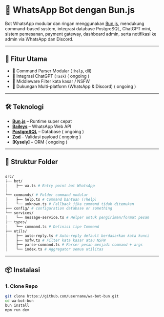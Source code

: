 # 🤖 WhatsApp Bot dengan Bun.js

Bot WhatsApp modular dan ringan menggunakan [Bun.js](https://bun.sh), mendukung command-based system, integrasi database PostgreSQL, ChatGPT mini, sistem pemesanan, payment gateway, dashboard admin, serta notifikasi ke admin via WhatsApp dan Discord.

---

## 🚀 Fitur Utama

- 🔧 Command Parser Modular (`!help`, dll)
- 🧠 Integrasi ChatGPT (`!ask`) ( ongoing )
- 🧹 Middleware Filter kata kasar / NSFW
- 🤖 Dukungan Multi-platform (WhatsApp & Discord) ( ongoing )

---

## 🛠️ Teknologi

- **[Bun.js](https://bun.sh)** – Runtime super cepat
- **[Baileys](https://github.com/WhiskeySockets/Baileys)** – WhatsApp Web API
- **[PostgreSQL](https://www.postgresql.org/)** – Database ( ongoing )
- **[Zod](https://zod.dev)** – Validasi payload ( ongoing )
- **[Kysely]** – ORM ( ongoing )

---

## 📂 Struktur Folder

## 
```bash
src/ 
├── bot/ 
│    ├── wa.ts # Entry point bot WhatsApp 
│ 
└── commands/ # Folder command modular 
│    ├── help.ts # Command bantuan (!help)
│    └── unknown.ts # Fallback jika command tidak ditemukan 
├── config/ # configuration database or something
└── services/
│    └── message-service.ts # Helper untuk pengiriman/format pesan
├── types/ 
│    └── command.ts # Definisi tipe Command
├── utils/
│    ├── auto-reply.ts # Auto-reply default berdasarkan kata kunci
│    ├── nsfw.ts # Filter kata kasar atau NSFW
│    ├── parse-command.ts # Parser pesan menjadi command + args  
│    └── index.ts # Aggregator semua utilitas
```

---

## 📦 Instalasi

### 1. Clone Repo

```bash
git clone https://github.com/username/wa-bot-bun.git
cd wa-bot-bun
bun install
npm run dev
